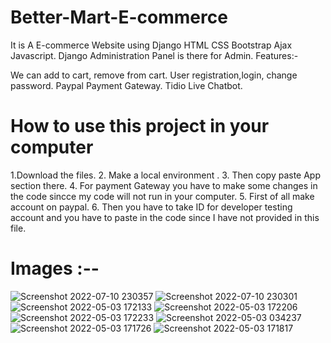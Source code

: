 # Better-Mart-E-commerce
It is A E-commerce Website using Django HTML CSS Bootstrap Ajax Javascript.
Django Administration Panel is there for Admin.
Features:-

We can add to cart, remove from cart.
User registration,login, change password.
Paypal Payment Gateway.
Tidio Live Chatbot.

# How to use this project in your computer
1.Download the files.
2. Make a local environment .
3. Then copy paste App section there.
4. For payment Gateway you have to make some changes in the code sincce my code will not run in your computer.
5. First of all make account on paypal.
6. Then you have to take ID for developer testing account and you have to paste in the code since I have not provided in this file.

# Images :--

![Screenshot 2022-07-10 230357](https://user-images.githubusercontent.com/100127451/178155720-c7ab8842-93e7-4712-99d3-6feb0859a33f.jpg)
![Screenshot 2022-07-10 230301](https://user-images.githubusercontent.com/100127451/178155757-2cf2a8e0-4d1b-43aa-acb5-c6f17ae98be0.jpg)
![Screenshot 2022-05-03 172133](https://user-images.githubusercontent.com/100127451/168476715-7b9c8f38-dd6f-428c-9199-e5b22ac9b0bd.jpg)
![Screenshot 2022-05-03 172206](https://user-images.githubusercontent.com/100127451/168476716-afff63d8-ce52-4093-861f-52488905fa96.jpg)
![Screenshot 2022-05-03 172233](https://user-images.githubusercontent.com/100127451/168476718-e62a72c7-a355-42ef-90d2-cdc17ee7e04a.jpg)
![Screenshot 2022-05-03 034237](https://user-images.githubusercontent.com/100127451/168476719-b7298701-2a33-4220-bb74-35036b308189.jpg)
![Screenshot 2022-05-03 171726](https://user-images.githubusercontent.com/100127451/168476722-6d801af3-ba34-4074-9a17-546384a902d1.jpg)
![Screenshot 2022-05-03 171817](https://user-images.githubusercontent.com/100127451/168476723-8d78ce56-4052-44b7-ae65-a971704a545b.jpg)
